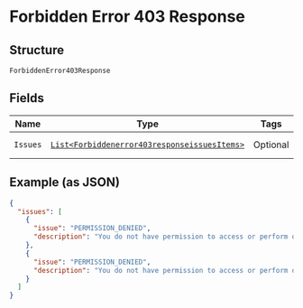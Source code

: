 
# Forbidden Error 403 Response

## Structure

`ForbiddenError403Response`

## Fields

| Name | Type | Tags | Description | Getter | Setter |
|  --- | --- | --- | --- | --- | --- |
| `Issues` | [`List<Forbiddenerror403responseissuesItems>`](../../doc/models/containers/forbiddenerror-403-responseissues-items.md) | Optional | - | List<Forbiddenerror403responseissuesItems> getIssues() | setIssues(List<Forbiddenerror403responseissuesItems> issues) |

## Example (as JSON)

```json
{
  "issues": [
    {
      "issue": "PERMISSION_DENIED",
      "description": "You do not have permission to access or perform operations on this resource."
    },
    {
      "issue": "PERMISSION_DENIED",
      "description": "You do not have permission to access or perform operations on this resource."
    }
  ]
}
```

